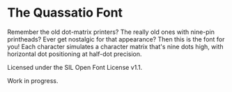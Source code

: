 The Quassatio Font
=============

Remember the old dot-matrix printers? The really old ones with nine-pin printheads?
Ever get nostalgic for that appearance? Then this is the font for you!
Each character simulates a character matrix that's nine dots high, with
horizontal dot positioning at half-dot precision.

Licensed under the SIL Open Font License v1.1.


Work in progress.
